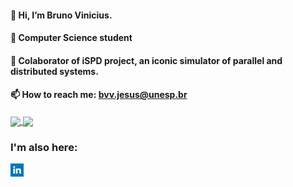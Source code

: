 #### 👋 Hi, I’m Bruno Vinicius.
#### 👀 Computer Science student
#### 🌱 Colaborator of iSPD project, an iconic simulator of parallel and distributed systems.
#### 📫 How to reach me: bvv.jesus@unesp.br



<a href="https://github.com/anuraghazra/github-readme-stats">
  <img align="center" src="![Bruno's GitHub stats](https://github-readme-stats.vercel.app/api?username=Brunovncs&show_icons=true&theme=react&show_icons=true&show_icons=true)" />
</a>
<a href="https://github.com/anuraghazra/convoychat">
  <img align="center" src="https://github-readme-stats.vercel.app/api/pin/?username=anuraghazra&repo=convoychat" />
</a>

<!---
Brunovncs/Brunovncs is a ✨ special ✨ repository because its `README.md` (this file) appears on your GitHub profile.
You can click the Preview link to take a look at your changes.
--->

### I'm also here:

<a href="https://www.linkedin.com/in/brunoviniciusrp/">
  <img align="left" alt="Linkdin" width="21px" src="https://raw.githubusercontent.com/edent/SuperTinyIcons/099dc12b59179d07d534069bc8551718f786d91a/images/svg/linkedin.svg" />
</a>

<p align="center">
</p>
